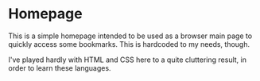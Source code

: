 # Homepage

This is a simple homepage intended to be used as a browser main page to quickly access some bookmarks. This is hardcoded to my needs, though.

I've played hardly with HTML and CSS here to a quite cluttering result, in order to learn these languages.
